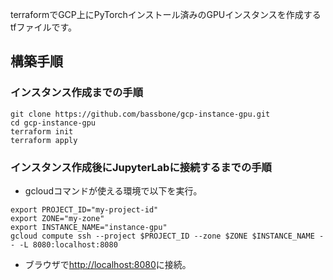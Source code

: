 terraformでGCP上にPyTorchインストール済みのGPUインスタンスを作成するtfファイルです。

## 構築手順

### インスタンス作成までの手順

```
git clone https://github.com/bassbone/gcp-instance-gpu.git
cd gcp-instance-gpu
terraform init
terraform apply
```

### インスタンス作成後にJupyterLabに接続するまでの手順

* gcloudコマンドが使える環境で以下を実行。

```
export PROJECT_ID="my-project-id"
export ZONE="my-zone"
export INSTANCE_NAME="instance-gpu"
gcloud compute ssh --project $PROJECT_ID --zone $ZONE $INSTANCE_NAME -- -L 8080:localhost:8080
```

* ブラウザで[http://localhost:8080](http://localhost:8080)に接続。
